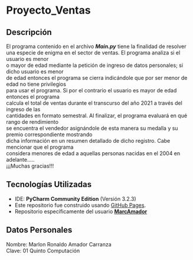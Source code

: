 # Proyecto_Ventas
## Descripción
El programa contenido en el archivo **_Main.py_** tiene la finalidad de resolver <br>
una especie de enigma en el sector de ventas. El programa analiza si el usuario es menor <br>o mayor de edad mediante la petición de ingreso de datos personales; si dicho usuario es menor <br> de edad entonces el programa se cierra indicándole que por ser menor de edad no tiene privilegios<br> para usar el programa. Si por el contrario el usuario es mayor de edad entonces el programa <br>calcula el total de ventas durante el transcurso del año 2021 a través del ingreso de las <br>cantidades en formato semestral. Al finalizar, el programa evaluará en qué rango de rendimiento <br>se encuentra el vendedor asignándole de esta manera su medalla y su premio correspondiente mostrando<br> dicha información en un resumen detallado de dicho registro. Cabe mencionar que el programa<br> considera menores de edad a aquellas personas nacidas en el 2004 en adelante.....<br>¡¡¡Muchas gracias!!!

## Tecnologías Utilizadas
* IDE: **PyCharm Community Edition** (Versión 3.2.3)<br>
* Este repositorio fue construido usando [GitHub Pages](https://pages.github.com/). <br>
* Repositorio específicamente del usuario **[MarcAmador](https://github.com/MarcAmador/Proyecto_Ventas)**
## Datos Personales<br>
Nombre: Marlon Ronaldo Amador Carranza <br>
Clave: 01               Quinto Computación<br>
<br>